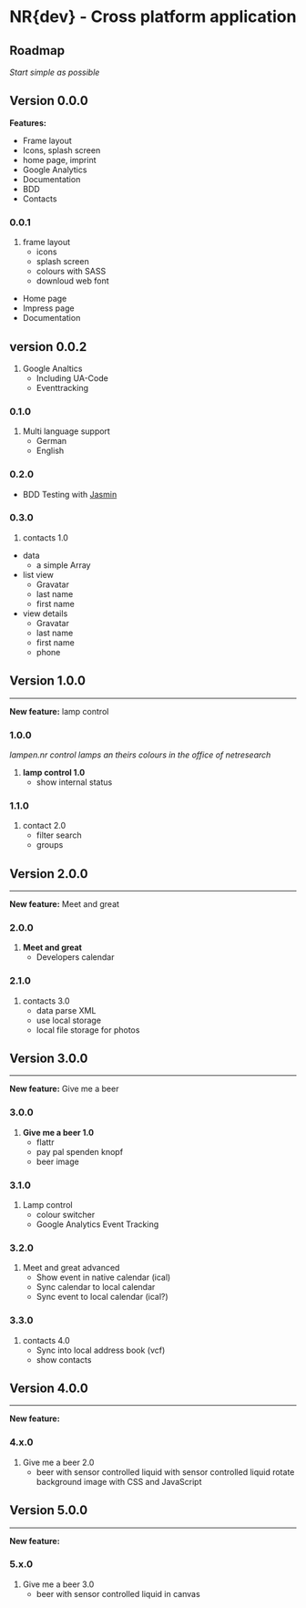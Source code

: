 NR{dev} - Cross platform application
====================================


## Roadmap

_Start simple as possible_

## Version 0.0.0

**Features:** 
- Frame layout
- Icons, splash screen
- home page, imprint
- Google Analytics
- Documentation
- BDD
- Contacts

### 0.0.1
1. frame layout
	- icons
	- splash screen
	- colours with SASS
	- downloud web font
- Home page
- Impress page
- Documentation

## version 0.0.2
1. Google Analtics
	- Including UA-Code
	- Eventtracking

### 0.1.0
1. Multi language support
	- German
	- English

### 0.2.0
- BDD Testing with [Jasmin](http://angularjs.de/artikel/angularjs-test)

### 0.3.0
1. contacts 1.0
- data
	- a simple Array
- list view
	- Gravatar
	- last name
	- first name
- view details
	- Gravatar
	- last name
	- first name
	- phone



## Version 1.0.0

---

**New feature:** lamp control

### 1.0.0
_lampen.nr control lamps an theirs colours in the office of netresearch_

1. **lamp control 1.0**
	- show internal status

### 1.1.0
1.  contact 2.0
	- filter search
	- groups


## Version 2.0.0

---
**New feature:** Meet and great

### 2.0.0
1. **Meet and great**
	- Developers calendar

### 2.1.0
1. contacts 3.0
	- data parse XML
	- use local storage
	- local file storage for photos




## Version 3.0.0

---
**New feature:** Give me a beer

### 3.0.0
1. **Give me a beer 1.0**
	- flattr
	- pay pal spenden knopf
	- beer image


### 3.1.0
1. Lamp control
	- colour switcher
	- Google Analytics Event Tracking

### 3.2.0
1. Meet and great advanced
	- Show event in native calendar (ical)
	- Sync calendar to local calendar
	- Sync event to local calendar (ical?)

### 3.3.0
1.  contacts 4.0
	- Sync into local address book (vcf)
	- show contacts


## Version 4.0.0
---
**New feature:** 

### 4.x.0
1. Give me a beer 2.0
	- beer with sensor controlled liquid with sensor controlled liquid rotate background image with CSS and JavaScript


## Version 5.0.0
---
**New feature:** 

### 5.x.0
1. Give me a beer 3.0
	- beer with sensor controlled liquid in canvas



